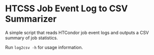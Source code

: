 # HTCSS Job Event Log to CSV Summarizer

A simple script that reads HTCondor job event logs and outputs a CSV summary of job statistics.

Run `log2csv -h` for usage information.
